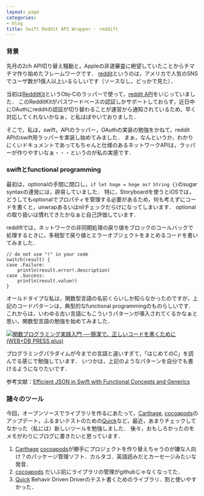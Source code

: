 ```yaml
---
layout: page
categories:
- blog
title: Swift Reddit API Wrapper - reddift
---
```


### 背景

先月の2ch API切り替え騒動と，Appleの非道審査に絶望していたことからチマチマ作り始めたフレームワークです．
[reddit](https://www.reddit.com)というのは，アメリカで人気のSNSでユーザ数が1億人以上いるらしいです（ソースなし，どっかで見た）．

当初は[RedditKit](https://github.com/sonsongithub/RedditKit)というObj-Cのラッパーで使って，[reddit API](http://www.reddit.com/dev/api)をいじっていました．
このRedditKitがパスワードベースの認証しかサポートしておらず，近日中にOAuthにredditの認証が切り替わることが運営から通知されているため，早く対応してくれないかなぁ，と私はぼやいておりました．

そこで，私は，swift，APIのラッパー，OAuthの実装の勉強をかねて，reddit APIのswift用ラッパーを実装し始めてみました．
まぁ，なんというか，わかりにくいドキュメントであってもちゃんと仕様のあるネットワークAPIは，ラッパーが作りやすいなぁ・・・というのが私の実感です．

### swiftとfunctional programming

最初は，optionalの手間に閉口し，```if let hoge = hoge as? String {}```のsugar syntaxの連発には，辟易していました．
特に，Storyboardを使うとiOSでは，どうしてもoptionalでプロパティを管理する必要があるため，何も考えずにコードを書くと，unwrapあるいはnilチェックだらけになってしまいます．
optionalの取り扱いは慣れてきたかなぁと自己評価しています．

reddiftでは，ネットワークの非同期処理の戻り値をブロックのコールバックで処理するときに，多相型で戻り値とエラーオブジェクトをまとめるコードを書いてみました．

    // do not use "!" in your code
    switch(result) {
    case .Failure: 
        println(result.error!.description)
    case .Success:
        println(result.value!)
    }

オールドタイプな私は，関数型言語の名前くらいしか知らなかったのですが，上記のコードパターンは，典型的なfunctional programmingのものらしいです．
これからは，いわゆる古い言語にもこういうパターンが導入されてくるかなぁと思い，関数型言語の勉強を始めてみました．

<a href="http://www.amazon.co.jp/exec/obidos/ASIN/4774169269/sonsonpicture-22/ref=nosim/" name="amazletlink" target="_blank"><img src="http://ecx.images-amazon.com/images/I/51C0LpV9lGL._SL160_.jpg" alt="関数プログラミング実践入門 ──簡潔で、正しいコードを書くために (WEB+DB PRESS plus)" style="border: none;" /></a>

プログラミングパラダイムが今までの言語と違いすぎて，「はじめてのC」を読んでる感じで勉強しています．
いつかは，上記のようなパターンを自分でも書けるようになりたいです．

参考文献：[Efficient JSON in Swift with Functional Concepts and Generics](https://robots.thoughtbot.com/efficient-json-in-swift-with-functional-concepts-and-generics)

### 諸々のツール

今回，オープンソースでライブラリを作るにあたって，[Carthage](https://github.com/Carthage/Carthage), [cocoapods](http://cocoapods.org)のアップデート，ふるまいテストのための[Quick](https://github.com/Quick/Quick)など，最近，あまりチェックしてなかった（私には）新しいツールを勉強しました．
後々，おもしろかったのをメモがわりにブログに書きたいと思っています．

 1. [Carthage](https://github.com/Carthage/Carthage) [cocoapods](http://cocoapods.org)が勝手にプロジェクトを作り替えちゃうのが嫌な人向け？のパッケージ管理ソフト．カルタゴ．英語読みだとカーセージみたいな発音．
 2. [cocoapods](http://cocoapods.org) だいぶ前にライブラリの管理がgithubじゃなくなってた．
 3. [Quick](https://github.com/Quick/Quick) Behavir Driven Driverのテスト書くためのライブラリ．割と使いやすかった．
